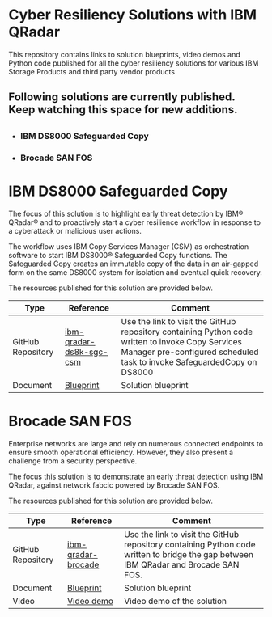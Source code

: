 # Cyber Resiliency Solutions with IBM QRadar

This repository contains links to solution blueprints, video demos and Python code published for all the cyber resiliency solutions for various IBM Storage Products and third party vendor products

## Following solutions are currently published. Keep watching this space for new additions.

##
- ### IBM DS8000 Safeguarded Copy
- ### Brocade SAN FOS

##

# IBM DS8000 Safeguarded Copy

The focus of this solution is to highlight early threat detection by IBM® QRadar® and to proactively start a cyber resilience workflow in response to a cyberattack or malicious user actions.

The workflow uses IBM Copy Services Manager (CSM) as orchestration software to start IBM DS8000® Safeguarded Copy functions. The Safeguarded Copy creates an immutable copy of the data in an air-gapped form on the same DS8000 system for isolation and eventual quick recovery.

The resources published for this solution are provided below.

| Type  | Reference |Comment|
|-------|-----------|-------|
|GitHub Repository| [ibm-qradar-ds8k-sgc-csm](https://github.com/IBM/ibm-qradar-ds8k-sgc-csm) |Use the link to visit the GitHub repository containing Python code written to invoke Copy Services Manager pre-configured scheduled task to invoke SafeguardedCopy on DS8000 |
|Document|[Blueprint](https://www.redbooks.ibm.com/abstracts/redp5677.html?Open)|Solution blueprint|


# Brocade SAN FOS 

Enterprise networks are large and rely on numerous connected endpoints to ensure smooth operational efficiency. However, they also present a challenge from a security perspective. 

The focus this solution is to demonstrate an early threat detection using IBM QRadar, against network fabcic powered by Brocade SAN FOS.

The resources published for this solution are provided below.

| Type  | Reference |Comment|
|-------|-----------|-------|
|GitHub Repository| [ibm-qradar-brocade](https://github.com/IBM/ibm-qradar-brocade) |Use the link to visit the GitHub repository containing Python code written to bridge the gap between IBM QRadar and Brocade SAN FOS.|
|Document|[Blueprint](http://www.redbooks.ibm.com/abstracts/redp5672.html?Open)|Solution blueprint|
|Video|[Video demo](https://mediacenter.ibm.com/media/Overview+and+Deep+Demo+of+how+to+quickly+setup+Cyber+Resilience+using+IBM%27s+QRadar+and+Brocade+SAN+components/1_3gnrcu5r)|Video demo of the solution|
